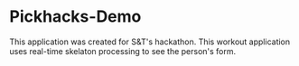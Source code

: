 # Pickhacks-Demo
This application was created for S&T's hackathon.
This workout application uses real-time skelaton processing to see the person's form.
